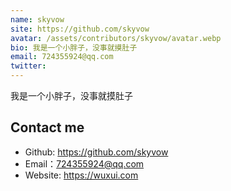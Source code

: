 ```yaml
---
name: skyvow
site: https://github.com/skyvow
avatar: /assets/contributors/skyvow/avatar.webp
bio: 我是一个小胖子，没事就摸肚子
email: 724355924@qq.com
twitter:
---
```


我是一个小胖子，没事就摸肚子

## Contact me

- Github: <https://github.com/skyvow>
- Email：<724355924@qq.com>
- Website: <https://wuxui.com>
